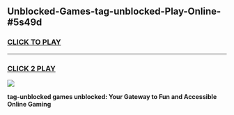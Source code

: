 
## Unblocked-Games-tag-unblocked-Play-Online-#5s49d
<h3>
<a href="https://premium.freeplayer.one?title=tag-unblocked&ref=27F">CLICK TO PLAY</a></h3>
<hr>

<h3>
<a href="https://premium.freeplayer.one?title=tag-unblocked&ref=27F">CLICK 2 PLAY</a>
  
</h3>

<a href="https://premium.freeplayer.one?title=tag-unblocked&ref=27F"><img src="https://clearcache.store/games.png"></a>


**tag-unblocked games unblocked: Your Gateway to Fun and Accessible Online Gaming**
